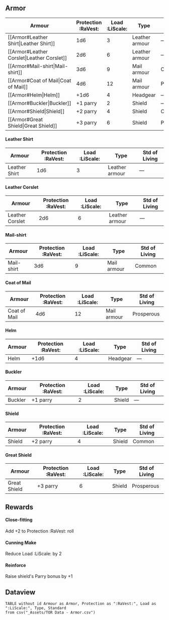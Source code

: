 ## Armor

| Armour                                     | Protection :RaVest: | Load :LiScale: | Type           | Std of Living |
| ------------------------------------------ | ------------------- | -------------- | -------------- | ------------- |
| [[Armor#Leather Shirt\|Leather Shirt]]     | 1d6                 | 3              | Leather armour | —             |
| [[Armor#Leather Corslet\|Leather Corslet]] | 2d6                 | 6              | Leather armour | —             |
| [[Armor#Mail-shirt\|Mail-shirt]]           | 3d6                 | 9              | Mail armour    | Common        |
| [[Armor#Coat of Mail\|Coat of Mail]]       | 4d6                 | 12             | Mail armour    | Prosperous    |
| [[Armor#Helm\|Helm]]                       | +1d6                | 4              | Headgear       | —             |
| [[Armor#Buckler\|Buckler]]                 | +1 parry            | 2              | Shield         | —             |
| [[Armor#Shield\|Shield]]                   | +2 parry            | 4              | Shield         | Common        |
| [[Armor#Great Shield\|Great Shield]]       | +3 parry            | 6              | Shield         | Prosperous    |

#### Leather Shirt
| Armour        | Protection :RaVest: | Load :LiScale: | Type           | Std of Living |
| ------------- | ---------- | ---- | -------------- | ------------- |
| Leather Shirt | 1d6        | 3    | Leather armour | —             |

#### Leather Corslet
| Armour           | Protection :RaVest: | Load :LiScale: | Type           | Std of Living |
|------------------|------------|------|----------------|---------------|
| Leather Corslet  | 2d6        | 6    | Leather armour | —             |

#### Mail-shirt
| Armour     | Protection :RaVest: | Load :LiScale: | Type        | Std of Living |
| ---------- | ------------------- | ---- | ----------- | ------------- |
| Mail-shirt | 3d6                 | 9    | Mail armour | Common        |

#### Coat of Mail
| Armour         | Protection :RaVest: | Load :LiScale: | Type        | Std of Living |
|----------------|------------|------|-------------|---------------|
| Coat of Mail   | 4d6        | 12   | Mail armour | Prosperous    |

#### Helm
| Armour | Protection :RaVest: | Load :LiScale: | Type     | Std of Living |
|--------|------------|------|----------|---------------|
| Helm   | +1d6       | 4    | Headgear | —             |

#### Buckler
| Armour   | Protection :RaVest: | Load :LiScale: | Type   | Std of Living |
|----------|------------|------|--------|---------------|
| Buckler  | +1 parry   | 2    | Shield | —             |

#### Shield
| Armour  | Protection :RaVest: | Load :LiScale: | Type   | Std of Living |
|---------|------------|------|--------|---------------|
| Shield  | +2 parry   | 4    | Shield | Common        |

#### Great Shield
| Armour        | Protection :RaVest: | Load :LiScale: | Type   | Std of Living |
|---------------|------------|------|--------|---------------|
| Great Shield  | +3 parry   | 6    | Shield | Prosperous    |
## Rewards

#### Close-fitting
Add +2 to Protection :RaVest: roll

#### Cunning Make
Reduce Load :LiScale: by 2

#### Reinforce
Raise shield's Parry bonus by +1

## Dataview

```dataview
TABLE without id Armour as Armor, Protection as ":RaVest:", Load as ":LiScale:", Type, Standard
from csv("_Assets/TOR Data - Armor.csv") 
```
